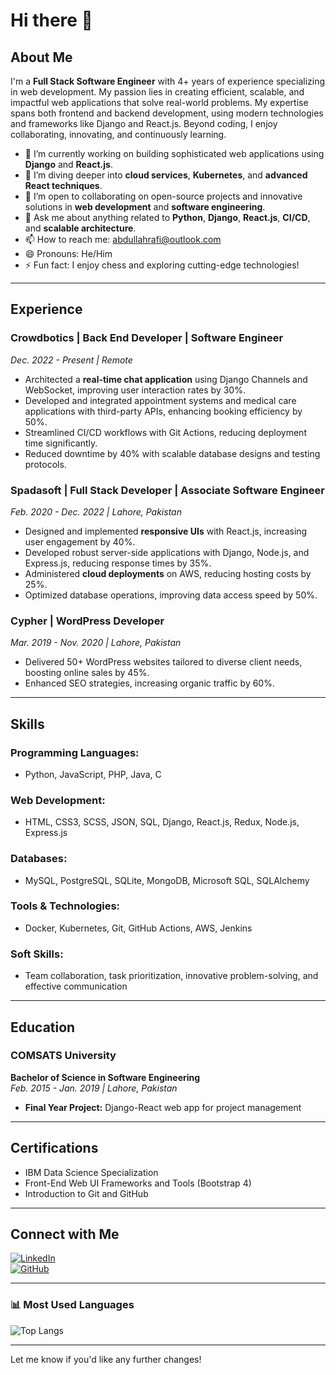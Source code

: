 # Hi there 👋

## About Me

I'm a **Full Stack Software Engineer** with 4+ years of experience specializing in web development. My passion lies in creating efficient, scalable, and impactful web applications that solve real-world problems. My expertise spans both frontend and backend development, using modern technologies and frameworks like Django and React.js. Beyond coding, I enjoy collaborating, innovating, and continuously learning.

- 🔭 I’m currently working on building sophisticated web applications using **Django** and **React.js**.
- 🌱 I’m diving deeper into **cloud services**, **Kubernetes**, and **advanced React techniques**.
- 👯 I’m open to collaborating on open-source projects and innovative solutions in **web development** and **software engineering**.
- 💬 Ask me about anything related to **Python**, **Django**, **React.js**, **CI/CD**, and **scalable architecture**.
- 📫 How to reach me: [abdullahrafi@outlook.com](mailto:abdullahrafi@outlook.com)
- 😄 Pronouns: He/Him
- ⚡ Fun fact: I enjoy chess and exploring cutting-edge technologies!

---

## Experience

### **Crowdbotics** | Back End Developer | Software Engineer  
*Dec. 2022 - Present | Remote*  
- Architected a **real-time chat application** using Django Channels and WebSocket, improving user interaction rates by 30%.  
- Developed and integrated appointment systems and medical care applications with third-party APIs, enhancing booking efficiency by 50%.  
- Streamlined CI/CD workflows with Git Actions, reducing deployment time significantly.  
- Reduced downtime by 40% with scalable database designs and testing protocols.

### **Spadasoft** | Full Stack Developer | Associate Software Engineer  
*Feb. 2020 - Dec. 2022 | Lahore, Pakistan*  
- Designed and implemented **responsive UIs** with React.js, increasing user engagement by 40%.  
- Developed robust server-side applications with Django, Node.js, and Express.js, reducing response times by 35%.  
- Administered **cloud deployments** on AWS, reducing hosting costs by 25%.  
- Optimized database operations, improving data access speed by 50%.

### **Cypher** | WordPress Developer  
*Mar. 2019 - Nov. 2020 | Lahore, Pakistan*  
- Delivered 50+ WordPress websites tailored to diverse client needs, boosting online sales by 45%.  
- Enhanced SEO strategies, increasing organic traffic by 60%.

---

## Skills

### **Programming Languages:**  
- Python, JavaScript, PHP, Java, C  

### **Web Development:**  
- HTML, CSS3, SCSS, JSON, SQL, Django, React.js, Redux, Node.js, Express.js  

### **Databases:**  
- MySQL, PostgreSQL, SQLite, MongoDB, Microsoft SQL, SQLAlchemy  

### **Tools & Technologies:**  
- Docker, Kubernetes, Git, GitHub Actions, AWS, Jenkins  

### **Soft Skills:**  
- Team collaboration, task prioritization, innovative problem-solving, and effective communication  

---

## Education

### **COMSATS University**  
**Bachelor of Science in Software Engineering**  
*Feb. 2015 - Jan. 2019 | Lahore, Pakistan*  
- **Final Year Project:** Django-React web app for project management  

---

## Certifications
- IBM Data Science Specialization  
- Front-End Web UI Frameworks and Tools (Bootstrap 4)  
- Introduction to Git and GitHub  

---

## Connect with Me  

[![LinkedIn][linkedin-shield]][linkedin-url]  
[![GitHub][github-shield]][github-url]  

[linkedin-shield]: https://img.shields.io/badge/LinkedIn-blue.svg?style=flat-square&logo=linkedin&colorB=555  
[linkedin-url]: https://linkedin.com/in/abdullahrafi1  
[github-shield]: https://img.shields.io/badge/GitHub-black.svg?style=flat-square&logo=github&colorB=555  
[github-url]: https://github.com/iar01  

---

### 📊 Most Used Languages  

![Top Langs](https://github-readme-stats.vercel.app/api/top-langs/?username=iar01&theme=light&layout=compact)

---

Let me know if you'd like any further changes!
